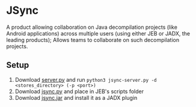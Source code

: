 # JSync

A product allowing collaboration on Java decompilation projects (like Android applications) across multiple users (using either JEB or JADX, the leading products); Allows teams to collaborate on such decompilation projects.

## Setup
1. Download [server.py](https://github.com/ykaridi/JSync/releases/latest/download/jsync-server.py)
and run ```python3 jsync-server.py -d <stores_directory> (-p <port>)```
2. Download [jsync.py](https://github.com/ykaridi/JSync/releases/latest/download/jsync.py) and place in JEB's scripts folder
3. Download [jsync.jar](https://github.com/ykaridi/JSync/releases/latest/download/jsync.jar) and install it as a JADX plugin
